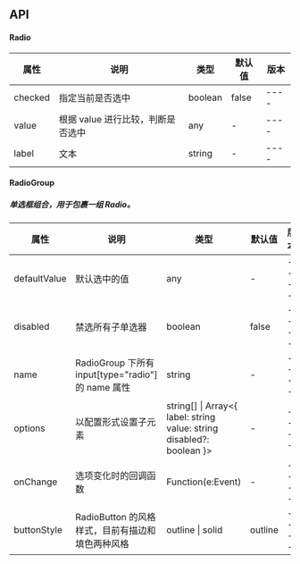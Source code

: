 ## API

#### Radio

| 属性 | 说明 | 类型 | 默认值 | 版本 |
| - | - | - | - | - |
| checked | 指定当前是否选中 | boolean | false | ---- |
| value | 根据 value 进行比较，判断是否选中 | any | - | ---- |
| label | 文本 | string | - | ---- |

#### RadioGroup
##### 单选框组合，用于包裹一组 Radio。

| 属性 | 说明 | 类型 | 默认值 | 版本 |
| - | - | - | - | - |
| defaultValue | 默认选中的值 | any | - | ---- |
| disabled | 禁选所有子单选器 | boolean | false | ---- |
| name | RadioGroup 下所有 input\[type="radio"] 的 name 属性 | string | - | ---- |
| options | 以配置形式设置子元素 | string[] \| Array<{ label: string value: string disabled?: boolean }> | - | ---- |
| onChange | 选项变化时的回调函数 | Function(e:Event) | - | ---- |
| buttonStyle | RadioButton 的风格样式，目前有描边和填色两种风格 | outline \| solid | outline | ---- |
